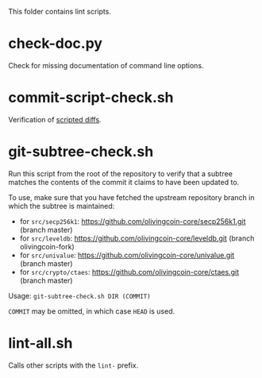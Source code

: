 This folder contains lint scripts.

check-doc.py
============
Check for missing documentation of command line options.

commit-script-check.sh
======================
Verification of [scripted diffs](/doc/developer-notes.md#scripted-diffs).

git-subtree-check.sh
====================
Run this script from the root of the repository to verify that a subtree matches the contents of
the commit it claims to have been updated to.

To use, make sure that you have fetched the upstream repository branch in which the subtree is
maintained:
* for `src/secp256k1`: https://github.com/olivingcoin-core/secp256k1.git (branch master)
* for `src/leveldb`: https://github.com/olivingcoin-core/leveldb.git (branch olivingcoin-fork)
* for `src/univalue`: https://github.com/olivingcoin-core/univalue.git (branch master)
* for `src/crypto/ctaes`: https://github.com/olivingcoin-core/ctaes.git (branch master)

Usage: `git-subtree-check.sh DIR (COMMIT)`

`COMMIT` may be omitted, in which case `HEAD` is used.

lint-all.sh
===========
Calls other scripts with the `lint-` prefix.
